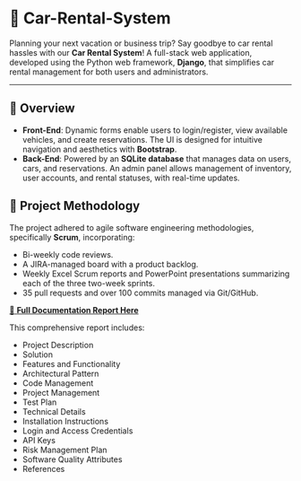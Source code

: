 # 🚗 Car-Rental-System

Planning your next vacation or business trip? Say goodbye to car rental hassles with our **Car Rental System**! A full-stack web application, developed using the Python web framework, **Django**, that simplifies car rental management for both users and administrators.

---

## 🌟 Overview
- **Front-End**: Dynamic forms enable users to login/register, view available vehicles, and create reservations. The UI is designed for intuitive navigation and aesthetics with **Bootstrap**.
- **Back-End**: Powered by an **SQLite database** that manages data on users, cars, and reservations. An admin panel allows management of inventory, user accounts, and rental statuses, with real-time updates.

## 📅 Project Methodology
The project adhered to agile software engineering methodologies, specifically **Scrum**, incorporating:
- Bi-weekly code reviews.
- A JIRA-managed board with a product backlog.
- Weekly Excel Scrum reports and PowerPoint presentations summarizing each of the three two-week sprints.
- 35 pull requests and over 100 commits managed via Git/GitHub.

[📄 **Full Documentation Report Here**](https://drive.google.com/file/d/15ERu6QFJg04ySQwj1yofHXIo1Jn_DkIE/view?usp=sharing)

This comprehensive report includes:
- Project Description
- Solution
- Features and Functionality
- Architectural Pattern
- Code Management
- Project Management
- Test Plan
- Technical Details
- Installation Instructions
- Login and Access Credentials
- API Keys
- Risk Management Plan
- Software Quality Attributes
- References
